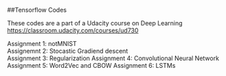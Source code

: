 ##Tensorflow Codes

These codes are a part of a Udacity course on Deep Learning https://classroom.udacity.com/courses/ud730

Assignment 1: notMNIST  
Assignemnt 2: Stocastic Gradiend descent  
Assignment 3: Regularization 
Assignment 4: Convolutional Neural Network
Assignment 5: Word2Vec and CBOW
Assignment 6: LSTMs
